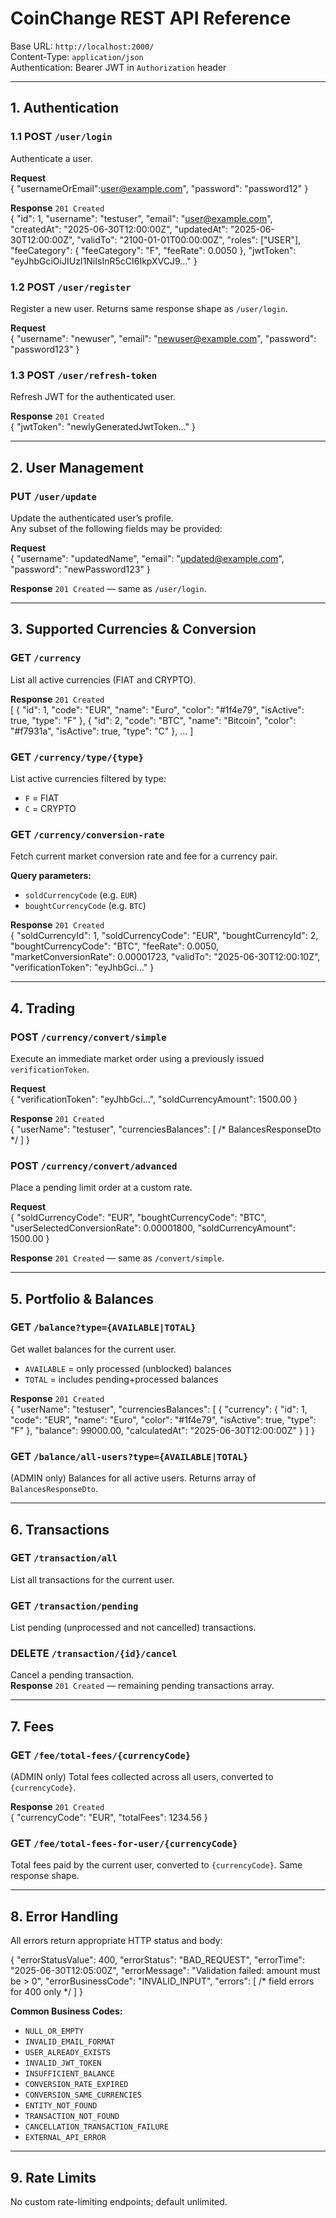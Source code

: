 # CoinChange REST API Reference

Base URL: `http://localhost:2000/`  
Content-Type: `application/json`  
Authentication: Bearer JWT in `Authorization` header

---

## 1. Authentication

### 1.1 POST `/user/login`
Authenticate a user.

**Request**  
{
"usernameOrEmail":user@example.com",
"password": "password12"
}

**Response** `201 Created`  
{
"id": 1,
"username": "testuser",
"email": "user@example.com",
"createdAt": "2025-06-30T12:00:00Z",
"updatedAt": "2025-06-30T12:00:00Z",
"validTo": "2100-01-01T00:00:00Z",
"roles": ["USER"],
"feeCategory": {
"feeCategory": "F",
"feeRate": 0.0050
},
"jwtToken": "eyJhbGciOiJIUzI1NiIsInR5cCI6IkpXVCJ9…"
}


### 1.2 POST `/user/register`
Register a new user. Returns same response shape as `/user/login`.

**Request**  
{
"username": "newuser",
"email": "newuser@example.com",
"password": "password123"
}

### 1.3 POST `/user/refresh-token`
Refresh JWT for the authenticated user.

**Response** `201 Created`  
{
"jwtToken": "newlyGeneratedJwtToken…"
}

---

## 2. User Management

### PUT `/user/update`
Update the authenticated user’s profile.  
Any subset of the following fields may be provided:

**Request**  
{
"username": "updatedName",
"email": "updated@example.com",
"password": "newPassword123"
}

**Response** `201 Created` — same as `/user/login`.

---

## 3. Supported Currencies & Conversion

### GET `/currency`
List all active currencies (FIAT and CRYPTO).

**Response** `201 Created`  
[
{ "id": 1, "code": "EUR", "name": "Euro", "color": "#1f4e79", "isActive": true, "type": "F" },
{ "id": 2, "code": "BTC", "name": "Bitcoin", "color": "#f7931a", "isActive": true, "type": "C" },
…
]

### GET `/currency/type/{type}`
List active currencies filtered by type:
- `F` = FIAT
- `C` = CRYPTO

### GET `/currency/conversion-rate`
Fetch current market conversion rate and fee for a currency pair.

**Query parameters:**
- `soldCurrencyCode` (e.g. `EUR`)
- `boughtCurrencyCode` (e.g. `BTC`)

**Response** `201 Created`  
{
"soldCurrencyId": 1,
"soldCurrencyCode": "EUR",
"boughtCurrencyId": 2,
"boughtCurrencyCode": "BTC",
"feeRate": 0.0050,
"marketConversionRate": 0.00001723,
"validTo": "2025-06-30T12:00:10Z",
"verificationToken": "eyJhbGci…"
}

---

## 4. Trading

### POST `/currency/convert/simple`
Execute an immediate market order using a previously issued `verificationToken`.

**Request**  
{
"verificationToken": "eyJhbGci…",
"soldCurrencyAmount": 1500.00
}

**Response** `201 Created`  
{
"userName": "testuser",
"currenciesBalances": [ /* BalancesResponseDto */ ]
}

### POST `/currency/convert/advanced`
Place a pending limit order at a custom rate.

**Request**  
{
"soldCurrencyCode": "EUR",
"boughtCurrencyCode": "BTC",
"userSelectedConversionRate": 0.00001800,
"soldCurrencyAmount": 1500.00
}

**Response** `201 Created` — same as `/convert/simple`.

---

## 5. Portfolio & Balances

### GET `/balance?type={AVAILABLE|TOTAL}`
Get wallet balances for the current user.
- `AVAILABLE` = only processed (unblocked) balances
- `TOTAL` = includes pending+processed balances

**Response** `201 Created`  
{
"userName": "testuser",
"currenciesBalances": [
{
"currency": {
"id": 1,
"code": "EUR",
"name": "Euro",
"color": "#1f4e79",
"isActive": true,
"type": "F"
},
"balance": 99000.00,
"calculatedAt": "2025-06-30T12:00:00Z"
}
]
}

### GET `/balance/all-users?type={AVAILABLE|TOTAL}`
(ADMIN only) Balances for all active users. Returns array of `BalancesResponseDto`.

---

## 6. Transactions

### GET `/transaction/all`
List all transactions for the current user.

### GET `/transaction/pending`
List pending (unprocessed and not cancelled) transactions.

### DELETE `/transaction/{id}/cancel`
Cancel a pending transaction.  
**Response** `201 Created` — remaining pending transactions array.

---

## 7. Fees

### GET `/fee/total-fees/{currencyCode}`
(ADMIN only) Total fees collected across all users, converted to `{currencyCode}`.

**Response** `201 Created`  
{ "currencyCode": "EUR", "totalFees": 1234.56 }

### GET `/fee/total-fees-for-user/{currencyCode}`
Total fees paid by the current user, converted to `{currencyCode}`. Same response shape.

---

## 8. Error Handling

All errors return appropriate HTTP status and body:

{
"errorStatusValue": 400,
"errorStatus": "BAD_REQUEST",
"errorTime": "2025-06-30T12:05:00Z",
"errorMessage": "Validation failed: amount must be > 0",
"errorBusinessCode": "INVALID_INPUT",
"errors": [ /* field errors for 400 only */ ]
}

**Common Business Codes:**
- `NULL_OR_EMPTY`
- `INVALID_EMAIL_FORMAT`
- `USER_ALREADY_EXISTS`
- `INVALID_JWT_TOKEN`
- `INSUFFICIENT_BALANCE`
- `CONVERSION_RATE_EXPIRED`
- `CONVERSION_SAME_CURRENCIES`
- `ENTITY_NOT_FOUND`
- `TRANSACTION_NOT_FOUND`
- `CANCELLATION_TRANSACTION_FAILURE`
- `EXTERNAL_API_ERROR`

---

## 9. Rate Limits

No custom rate-limiting endpoints; default unlimited.
